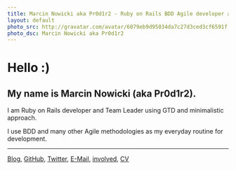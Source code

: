 ```yaml
---
title: Marcin Nowicki aka Pr0d1r2 - Ruby on Rails BDD Agile developer and Team Leader using GTD and minimalistic approach
layout: default
photo_src: http://gravatar.com/avatar/6079eb9d95034da7c27d3ced3cf6591f.png?r=PG
photo_dsc: Marcin Nowicki aka Pr0d1r2
---
```


# Hello :)

## My name is Marcin Nowicki (aka Pr0d1r2).

I am Ruby on Rails developer and Team Leader using GTD and minimalistic approach.

I use BDD and many other Agile methodologies as my everyday routine for development.

<hr>

[Blog](http://pr0d1r2.tumblr.com),
[GitHub](http://github.com/Pr0d1r2),
[Twitter](http://twitter.com/Pr0d1r2),
[E-Mail](mailto:pr0d1r2@gmail.com),
[involved](/involved.html),
[CV](/CV-Marcin_Nowicki-aka-Pr0d1r2-2010-11-29.pdf)
